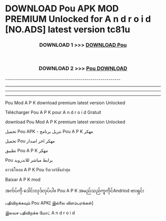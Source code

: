 # DOWNLOAD Pou  APK MOD PREMIUM Unlocked for A n d r o i d [NO.ADS] latest version tc81u 



<div align="center">

<h3>DOWNLOAD 1 >>> <a href="https://getmod2.web.app/?judul=Pou ">DOWNLOAD Pou </a></h3><br>

<h3>DOWNLOAD 2 >>> <a href="https://getmod2.web.app/?judul=Pou ">Pou  DOWNLOAD </a></h3>

</div>
----------------------------------------------------------

----------------------------------------------------------

----------------------------------------------------------

----------------------------------------------------------

Pou  Mod A P K download premium latest version Unlocked

Télécharger Pou  A P K pour A n d r o i d Gratuit

download Pou  Mod A P K premium latest version Unlocked

تحميل Pou  APK - تنزيل برنامج Pou  A P K مهكر

تحميل Pou  مهكر اخر اصدار

تطبيق Pou  A P K مهكر

Pou  برابط مباشر للاندرويد

ดาวน์โหลด A P K Pou  รับเวอร์ชันล่าสุด

Baixar A P K mod

အက်ပ်ကို ဒေါင်းလုဒ်လုပ်ပါ။ Pou  A P K အမည်သည်ကူကိုင်Andriod ဗားရှင်း

பதிவிறக்கவும் Pou  APK[ இல்லை விளம்பரங்கள்] 
 
இலவச பதிவிறக்க மோட் A n d r o i d



